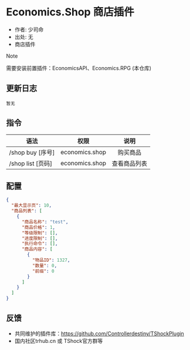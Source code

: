 # Economics.Shop 商店插件

- 作者: 少司命
- 出处: 无
- 商店插件

> [!NOTE]  
> 需要安装前置插件：EconomicsAPI、Economics.RPG (本仓库) 

## 更新日志

```
暂无
```

## 指令

| 语法              |      权限      |     说明     |
| ----------------- | :------------: | :----------: |
| /shop buy [序号]  | economics.shop |   购买商品   |
| /shop list [页码] | economics.shop | 查看商品列表 |

## 配置

```json
{
  "最大显示页": 10,
  "商品列表": [
    {
      "商品名称": "test",
      "商品价格": 1,
      "等级限制": [],
      "进度限制": [],
      "执行命令": [],
      "商品内容": [
        {
          "物品ID": 1327,
          "数量": 0,
          "前缀": 0
        }
      ]
    }
  ]
}
```
## 反馈
- 共同维护的插件库：https://github.com/Controllerdestiny/TShockPlugin
- 国内社区trhub.cn 或 TShock官方群等